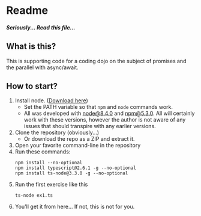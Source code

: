 # Readme
##### Seriously... Read this file...

## What is this?
This is supporting code for a coding dojo on the subject of promises and the parallel with async/await.
## How to start?
1. Install node. ([Download here](https://nodejs.org/))
	- Set the PATH variable so that `npm` and `node` commands work.
	- All was developed with node@8.4.0 and npm@5.3.0. All will certainly work with these versions, however the author is not aware of any issues that should transpire with any earlier versions.
1. Clone the repository (obviously...)
	- Or download the repo as a ZIP and extract it.
1. Open your favorite command-line in the repository
1. Run these commands: 
	```
	npm install --no-optional
	npm install typescript@2.6.1 -g --no-optional
	npm install ts-node@3.3.0 -g --no-optional
	```
1. Run the first exercise like this
	```
	ts-node ex1.ts
	```
1. You'll get it from here... If not, this is not for you.
